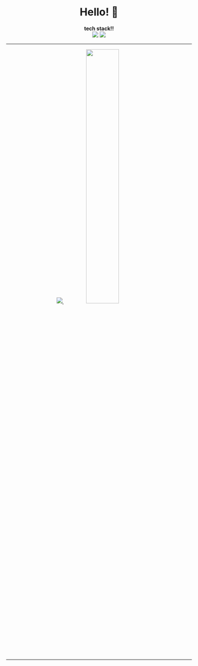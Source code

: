 <div align=center><h1> Hello! 👋</h1></div>

<div align="center"><b> tech stack!!
</br>
 
<img src="https://img.shields.io/badge/Java-007396?style=flat&logo=OpenjDk&logoColor=white"> 
<img src="https://img.shields.io/badge/Flutter-3178C6?style=flat&logo=TypeScript&logoColor=white"/>  
</div>
<hr>

<div align=center>

<a href="s">
  <img src="https://github-readme-stats.vercel.app/api/top-langs/?username=somicoco&exclude_repo=dkssud8150.github.io&layout=compact&theme=tokyonight" />
</a>
<a href="s">
  <img src="https://github-readme-stats.vercel.app/api?username=somicoco&theme=tokyonight&show_icons=true" width="42%" />
</a>

</div>

<hr>
